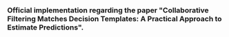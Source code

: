 ### Official implementation regarding the paper "Collaborative Filtering Matches Decision Templates: A Practical Approach to Estimate Predictions".
